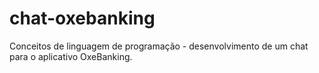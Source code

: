# chat-oxebanking
Conceitos de linguagem de programação - desenvolvimento de um chat para o aplicativo OxeBanking.
